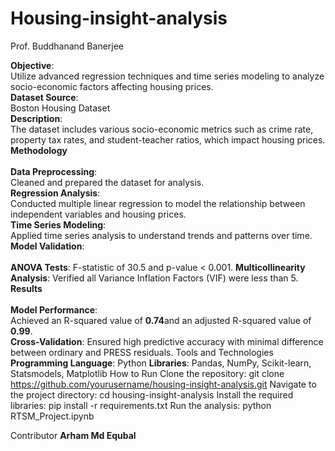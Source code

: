 # Housing-insight-analysis
Prof. Buddhanand Banerjee

**Objective**:<br> Utilize advanced regression techniques and time series modeling to analyze socio-economic factors affecting housing prices.</br>
**Dataset Source**:<br>Boston Housing Dataset </br> 
**Description**: <br>The dataset includes various socio-economic metrics such as crime rate, property tax rates, and student-teacher ratios, which impact housing prices.</br>
**Methodology**<br></br>
**Data Preprocessing**: <br> Cleaned and prepared the dataset for analysis. </br>
**Regression Analysis**:  <br>Conducted multiple linear regression to model the relationship between independent variables and housing prices. </br>
**Time Series Modeling**: <br> Applied time series analysis to understand trends and patterns over time. </br>
**Model Validation**: <br> </br>
         **ANOVA Tests**: F-statistic of 30.5 and p-value < 0.001.
         **Multicollinearity Analysis**: Verified all Variance Inflation Factors (VIF) were less than 5.
**Results** <br> </br>
**Model Performance**:  <br> Achieved an R-squared value of **0.74**and an adjusted R-squared value of **0.99**. </br>
**Cross-Validation**: Ensured high predictive accuracy with minimal difference between ordinary and PRESS residuals.
Tools and Technologies
         **Programming Language**: Python
         **Libraries**: Pandas, NumPy, Scikit-learn, Statsmodels, Matplotlib
How to Run
Clone the repository: git clone https://github.com/yourusername/housing-insight-analysis.git
Navigate to the project directory: cd housing-insight-analysis
Install the required libraries: pip install -r requirements.txt
Run the analysis: python RTSM_Project.ipynb

Contributor
**Arham Md Equbal**
